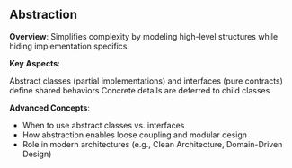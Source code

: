 ## Abstraction
**Overview**: Simplifies complexity by modeling high-level structures while hiding implementation specifics.

**Key Aspects**:

Abstract classes (partial implementations) and interfaces (pure contracts) define shared behaviors Concrete details are deferred to child classes

**Advanced Concepts**:

- When to use abstract classes vs. interfaces
- How abstraction enables loose coupling and modular design
- Role in modern architectures (e.g., Clean Architecture, Domain-Driven Design)